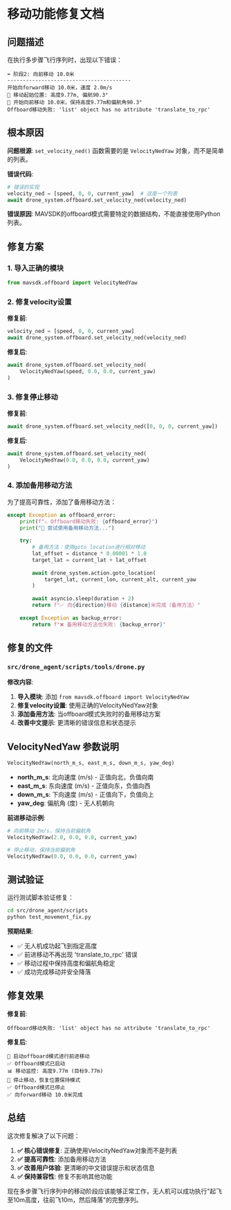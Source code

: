 # 移动功能修复文档

## 问题描述

在执行多步骤飞行序列时，出现以下错误：

```
➡️ 阶段2: 向前移动 10.0米
----------------------------------------
开始向forward移动 10.0米，速度 2.0m/s
📍 移动起始位置: 高度9.77m, 偏航90.3°
🚁 开始向前移动 10.0米，保持高度9.77m和偏航角90.3°
Offboard移动失败: 'list' object has no attribute 'translate_to_rpc'
```

## 根本原因

**问题根源**: `set_velocity_ned()` 函数需要的是 `VelocityNedYaw` 对象，而不是简单的列表。

**错误代码**:
```python
# 错误的实现
velocity_ned = [speed, 0, 0, current_yaw]  # 这是一个列表
await drone_system.offboard.set_velocity_ned(velocity_ned)
```

**错误原因**: MAVSDK的offboard模式需要特定的数据结构，不能直接使用Python列表。

## 修复方案

### 1. 导入正确的模块
```python
from mavsdk.offboard import VelocityNedYaw
```

### 2. 修复velocity设置
**修复前**:
```python
velocity_ned = [speed, 0, 0, current_yaw]
await drone_system.offboard.set_velocity_ned(velocity_ned)
```

**修复后**:
```python
await drone_system.offboard.set_velocity_ned(
    VelocityNedYaw(speed, 0.0, 0.0, current_yaw)
)
```

### 3. 修复停止移动
**修复前**:
```python
await drone_system.offboard.set_velocity_ned([0, 0, 0, current_yaw])
```

**修复后**:
```python
await drone_system.offboard.set_velocity_ned(
    VelocityNedYaw(0.0, 0.0, 0.0, current_yaw)
)
```

### 4. 添加备用移动方法

为了提高可靠性，添加了备用移动方法：

```python
except Exception as offboard_error:
    print(f"⚠️ Offboard移动失败: {offboard_error}")
    print("🔄 尝试使用备用移动方法...")
    
    try:
        # 备用方法：使用goto_location进行相对移动
        lat_offset = distance * 0.00001 * 1.0
        target_lat = current_lat + lat_offset
        
        await drone_system.action.goto_location(
            target_lat, current_lon, current_alt, current_yaw
        )
        
        await asyncio.sleep(duration + 2)
        return f"✅ 向{direction}移动 {distance}米完成（备用方法）"
        
    except Exception as backup_error:
        return f"❌ 备用移动方法也失败: {backup_error}"
```

## 修复的文件

### `src/drone_agent/scripts/tools/drone.py`

**修改内容**:
1. **导入模块**: 添加 `from mavsdk.offboard import VelocityNedYaw`
2. **修复velocity设置**: 使用正确的VelocityNedYaw对象
3. **添加备用方法**: 当offboard模式失败时的备用移动方案
4. **改善中文提示**: 更清晰的错误信息和状态提示

## VelocityNedYaw 参数说明

```python
VelocityNedYaw(north_m_s, east_m_s, down_m_s, yaw_deg)
```

- **north_m_s**: 北向速度 (m/s) - 正值向北，负值向南
- **east_m_s**: 东向速度 (m/s) - 正值向东，负值向西  
- **down_m_s**: 下向速度 (m/s) - 正值向下，负值向上
- **yaw_deg**: 偏航角 (度) - 无人机朝向

**前进移动示例**:
```python
# 向前移动 2m/s，保持当前偏航角
VelocityNedYaw(2.0, 0.0, 0.0, current_yaw)

# 停止移动，保持当前偏航角
VelocityNedYaw(0.0, 0.0, 0.0, current_yaw)
```

## 测试验证

运行测试脚本验证修复：

```bash
cd src/drone_agent/scripts
python test_movement_fix.py
```

**预期结果**:
- ✅ 无人机成功起飞到指定高度
- ✅ 前进移动不再出现 'translate_to_rpc' 错误
- ✅ 移动过程中保持高度和偏航角稳定
- ✅ 成功完成移动并安全降落

## 修复效果

**修复前**:
```
Offboard移动失败: 'list' object has no attribute 'translate_to_rpc'
```

**修复后**:
```
🎯 启动offboard模式进行前进移动
✅ Offboard模式已启动
📊 移动监控: 高度9.77m (目标9.77m)
🛑 停止移动，恢复位置保持模式
✅ Offboard模式已停止
✅ 向forward移动 10.0米完成
```

## 总结

这次修复解决了以下问题：

1. **✅ 核心错误修复**: 正确使用VelocityNedYaw对象而不是列表
2. **✅ 提高可靠性**: 添加备用移动方法
3. **✅ 改善用户体验**: 更清晰的中文错误提示和状态信息
4. **✅ 保持兼容性**: 修复不影响其他功能

现在多步骤飞行序列中的移动阶段应该能够正常工作，无人机可以成功执行"起飞至10m高度，往前飞10m，然后降落"的完整序列。
